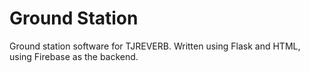 # Ground Station

Ground station software for TJREVERB. 
Written using Flask and HTML, using Firebase as the backend.
